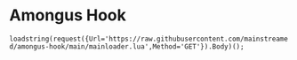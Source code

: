 # Amongus Hook

`loadstring(request({Url='https://raw.githubusercontent.com/mainstreamed/amongus-hook/main/mainloader.lua',Method='GET'}).Body)();`
